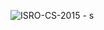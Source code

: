 ![ISRO-CS-2015 - s](https://user-images.githubusercontent.com/37560890/169654718-14400264-e294-4a7a-acf7-b512cba72d63.png)

